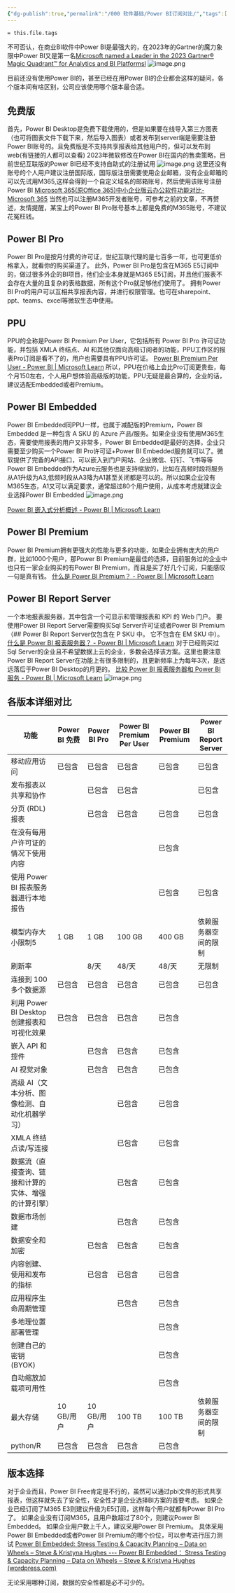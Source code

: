 ```yaml
---
{"dg-publish":true,"permalink":"/000 软件基础/Power BI订阅对比/","tags":["订阅"]}
---
```




```
= this.file.tags
```


不可否认，在商业BI软件中Power BI是最强大的，在2023年的Gartner的魔力象限中Power BI又是第一名[Microsoft named a Leader in the 2023 Gartner® Magic Quadrant™ for Analytics and BI PlatformsI](https://powerbi.microsoft.com/zh-cn/blog/microsoft-named-a-leader-in-the-2023-gartner-magic-quadrant-for-analytics-and-bi-platforms/)
![image.png](https://s2.loli.net/2023/05/21/FxvZehCLQolAYpj.png)

目前还没有使用Power BI的，甚至已经在用Power BI的企业都会这样的疑问，各个版本间有啥区别，公司应该使用哪个版本最合适。
## 免费版
首先，Power BI Desktop是免费下载使用的，但是如果要在线导入第三方图表（也可将图表文件下载下来，然后导入图表）或者发布到server端是需要注册Power BI账号的。且免费版是不支持共享报表给其他用户的，但可以发布到web(有链接的人都可以查看)
2023年微软修改在Power BI在国内的售卖策略，目前世纪互联版的Power BI已经不支持自助式的注册试用
![image.png](https://s2.loli.net/2023/05/21/XgFdVlKfpJbBSjC.png)
这里还没有账号的个人用户建议注册国际版，国际版注册需要使用企业邮箱，没有企业邮箱的可以先试用M365,这样会得到一个自定义域名的邮箱账号，然后使用该账号注册Power BI
[Microsoft 365(原Office 365)中小企业版云办公软件功能对比-Microsoft 365](https://www.microsoft.com/zh-cn/microsoft-365/business/compare-all-microsoft-365-business-products?&activetab=tab:primaryr2)
当然也可以注册M365开发者账号，可参考之前的文章，不再赘述，友情提醒，某宝上的Power BI Pro账号基本上都是免费的M365账号，不建议花冤枉钱。
## Power BI Pro
Power BI Pro是按月付费的许可证，世纪互联代理的是七百多一年，也可更低价格拿入，就看你的购买渠道了。
此外，Power BI Pro是包含在M365 E5订阅中的，做过很多外企的BI项目，他们企业本身就是M365 E5订阅，并且他们报表不会存在大量的且复杂的表格数据，所有这个Pro就足够他们使用了。
拥有Power BI Pro的用户可以互相共享报表内容，并进行权限管理。也可在sharepoint、ppt、teams、excel等微软生态中使用。

## PPU
PPU的全称是Power BI Premium Per User，它包括所有 Power BI Pro 许可证功能，并包括 XMLA 终结点、AI 和其他仅面向高级订阅者的功能，PPU工作区的报表Pro订阅是看不了的，用户也需要具有PPU许可证。
[Power BI Premium Per User - Power BI | Microsoft Learn](https://learn.microsoft.com/zh-cn/power-bi/enterprise/service-premium-per-user-faq)
所以，PPU在价格上会比Pro订阅更贵些，每个月150左右，个人用户想体验高级版的功能，PPU无疑是最合算的，企业的话，建议选配Embedded或者Premium。
## Power BI Embedded
Power BI Embedded同PPU一样，也属于减配版的Premium，Power BI Embedded 是一种包含 A SKU 的 Azure 产品/服务。如果企业没有使用M365生态，需要使用报表的用户又非常多，Power BI Embedded是最好的选择，企业只需要至少购买一个Power BI Pro许可证+Power BI Embedded服务就可以了。微软提供了完备的API接口，可以嵌入到门户网站、企业微信、钉钉、飞书等等
Power BI Embedded作为Azure云服务也是支持缩放的，比如在高频时段将服务从A1升级为A3,低频时段从A3降为A1甚至关闭都是可以的。所以如果企业没有M365生态，A1又可以满足要求，通常超过80个用户使用，从成本考虑就建议企业选择Power BI Embedded
![image.png](https://s2.loli.net/2023/05/21/A14fUqnLzG8YQOd.png)

[Power BI 嵌入式分析概述 - Power BI | Microsoft Learn](https://learn.microsoft.com/zh-cn/power-bi/developer/embedded/embedded-analytics-power-bi)

## Power BI Premium
Power BI Premium拥有更强大的性能与更多的功能，如果企业拥有庞大的用户群，比如1000个用户，那Power BI Premium是最佳的选择，目前服务过的企业中也只有一家企业购买的有Power BI Premium，而且是买了好几个订阅，只能感叹一句是真有钱。
[什么是 Power BI Premium？ - Power BI | Microsoft Learn](https://learn.microsoft.com/zh-cn/power-bi/enterprise/service-premium-what-is)

## Power BI Report Server
一个本地报表服务器，其中包含一个可显示和管理报表和 KPI 的 Web 门户。 要使用Power BI Report Server需要购买Sql Server许可证或者Power BI Premium（## Power BI Report Server仅包含在 P SKU 中。 它不包含在 EM SKU 中）。
[什么是 Power BI 报表服务器？ - Power BI | Microsoft Learn](https://learn.microsoft.com/zh-cn/power-bi/report-server/get-started)
对于已经购买过Sql Server的企业且不希望数据上云的企业，多数会选择该方案。这里也要注意Power BI Report Server在功能上有很多限制的，且更新频率上为每年3次，是远远落后于Power BI Desktop的月更的。
[比较 Power BI 报表服务器和 Power BI 服务 - Power BI | Microsoft Learn](https://learn.microsoft.com/zh-cn/power-bi/report-server/compare-report-server-service)
![image.png](https://s2.loli.net/2023/05/21/6Kkmeh5TVf1bSys.png)

## 各版本详细对比
| 功能                                                 | Power BI 免费 | Power BI  Pro | Power BI  Premium Per User | Power BI  Premium | Power BI Report  Server |
| ---------------------------------------------------- | ------------- | ------------- | -------------------------- | ----------------- | ----------------------- |
| 移动应用访问                                         | 已包含        | 已包含        | 已包含                     | 已包含            | 已包含                  |
| 发布报表以共享和协作                                 |               | 已包含        | 已包含                     |                   | 已包含                  |
| 分页 (RDL) 报表                                      |               | 已包含        | 已包含                     | 已包含            | 已包含                  |
| 在没有每用户许可证的情况下使用内容                   |               |               |                            | 已包含            |                         |
| 使用 Power BI 报表服务器进行本地报告                 |               |               |                            | 已包含            | 已包含                  |
| 模型内存大小限制5                                    | 1 GB          | 1  GB         | 100  GB                    | 400  GB           | 依赖服务器空间的限制    |
| 刷新率                                               |               | 8/天          | 48/天                      | 48/天             | 无限制                  |
| 连接到 100 多个数据源                                | 已包含        | 已包含        | 已包含                     | 已包含            | 已包含                  |
| 利用 Power BI Desktop 创建报表和可视化效果           | 已包含        | 已包含        | 已包含                     | 已包含            |                         |
| 嵌入 API 和控件                                      |               | 已包含        | 已包含                     | 已包含            |                         |
| AI 视觉对象                                          |               | 已包含        | 已包含                     | 已包含            |                         |
| 高级 AI（文本分析、图像检测、自动化机器学习）        |               |               | 已包含                     | 已包含            |                         |
| XMLA 终结点读/写连接                                 |               |               | 已包含                     | 已包含            |                         |
| 数据流（直接查询、链接和计算的实体、增强的计算引擎） |               |               | 已包含                     | 已包含            |                         |
| 数据市场创建                                         |               |               | 已包含                     | 已包含            |                         |
| 数据安全和加密                                       |               | 已包含        | 已包含                     | 已包含            |                         |
| 内容创建、使用和发布的指标                           |               | 已包含        | 已包含                     | 已包含            |                         |
| 应用程序生命周期管理                                 |               |               | 已包含                     | 已包含            |                         |
| 多地理位置部署管理                                   |               |               |                            | 已包含            |                         |
| 创建自己的密钥 (BYOK)                                |               |               |                            | 已包含            |                         |
| 自动缩放加载项可用性                                 |               |               |                            | 已包含            |                         |
| 最大存储                                             | 10 GB/用户    | 10  GB/用户   | 100  TB                    | 100  TB           | 依赖服务器空间的限制    |
| python/R                                             | 已包含        | 已包含        | 已包含                     | 已包含            |                         |

## 版本选择
对于企业而且，Power BI Free肯定是不行的，虽然可以通过pbi文件的形式共享报表，但这样就失去了安全性，安全性才是企业选择BI方案的首要考虑。
如果企业已经订阅了M365 E3则建议升级为E5订阅，这样每个用户就都有Power BI Pro了。
如果企业没有订阅M365，且用户数超过了80个，则建议Power BI Embedded。
如果企业用户数上千人，建议采用Power BI Premium。
具体采用Power  BI Embedded或者Power BI Premium的哪个价位，可以参考进行压力测试
[Power BI Embedded: Stress Testing & Capacity Planning – Data on Wheels – Steve & Kristyna Hughes --- Power BI Embedded： Stress Testing & Capacity Planning – Data on Wheels – Steve & Kristyna Hughes (wordpress.com)](https://dataonwheels.wordpress.com/2022/02/22/power-bi-embedded-stress-testing-capacity-planning/)

无论采用哪种订阅，数据的安全性都是必不可少的。